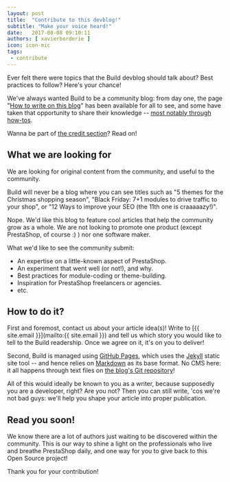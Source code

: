 ```yaml
---
layout: post
title:  "Contribute to this devblog!"
subtitle: "Make your voice heard!"
date:   2017-08-08 09:10:11
authors: [ xavierborderie ]
icon: icon-mic
tags:
 - contribute
---
```


Ever felt there were topics that the Build devblog should talk about? Best practices to follow? Here's your chance!

We've always wanted Build to be a community blog: from day one, the page "[How to write on this blog](http://build.prestashop.com/howtos/misc/how-to-write-on-this-blog/)" has been available for all to see, and some have taken that opportunity to share their knowledge -- [most notably through how-tos](http://build.prestashop.com/how-tos/).

Wanna be part of [the credit section](http://build.prestashop.com/about/#contributors)? Read on!


## What we are looking for

We are looking for original content from the community, and useful to the community.

Build will never be a blog where you can see titles such as "5 themes for the Christmas shopping season", "Black Friday: 7+1 modules to drive traffic to your shop", or "12 Ways to improve your SEO (the 11th one is craaaaazy!)".

Nope. We'd like this blog to feature cool articles that help the community grow as a whole. We are not looking to promote one product (except PrestaShop, of course :) ) nor one software maker.

What we'd like to see the community submit:

* An expertise on a little-known aspect of PrestaShop.
* An experiment that went well (or not!), and why.
* Best practices for module-coding or theme-building.
* Inspiration for PrestaShop freelancers or agencies.
* etc.


## How to do it?

First and foremost, contact us about your article idea(s)! Write to [{{ site.email }}](mailto:{{ site.email }}) and tell us which story you would like to tell to the Build readership. Once we agree on it, it's on you to deliver!

Second, Build is managed using [GitHub Pages](https://pages.github.com/), which uses the [Jekyll](https://jekyllrb.com/) static site tool -- and hence relies on [Markdown](https://daringfireball.net/projects/markdown/) as its base format. No CMS here: it all happens through text files on [the blog's Git repository](https://github.com/PrestaShop/prestashop.github.io)!<br/>

All of this would ideally be known to you as a writer, because supposedly you are a developer, right? Are you not? Then you can still write, 'cos we're not bad guys: we'll help you shape your article into proper publication.


## Read you soon!

We know there are a lot of authors just waiting to be discovered within the community. This is our way to shine a light on the professionals who live and breathe PrestaShop daily, and one way for you to give back to this Open Source project!

Thank you for your contribution!
